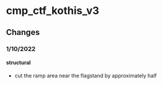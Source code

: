 # cmp_ctf_kothis_v3

## Changes

### 1/10/2022

#### structural
- cut the ramp area near the flagstand by approximately half


